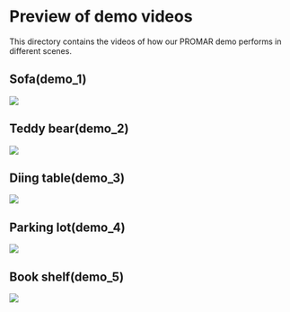 # Preview of demo videos

This directory contains the videos of how our PROMAR demo performs in different scenes.

## Sofa(demo_1)
![](demo_1.gif)

## Teddy bear(demo_2)
![](demo_2.gif)

## Diing table(demo_3)
![](demo_3.gif)

## Parking lot(demo_4)
![](demo_4.gif)

## Book shelf(demo_5)
![](demo_5.gif)

